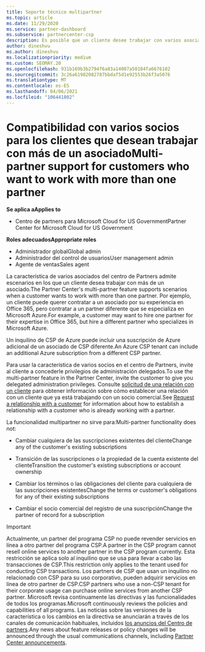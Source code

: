 ```yaml
---
title: Soporte técnico multipartner
ms.topic: article
ms.date: 11/29/2020
ms.service: partner-dashboard
ms.subservice: partnercenter-csp
description: Es posible que un cliente desee trabajar con varios asociados en el programa proveedor de soluciones en la nube que se especializan en servicios diferentes.
author: dineshvu
ms.author: dineshvu
ms.localizationpriority: medium
ms.custom: SEOMAY.20
ms.openlocfilehash: 931b169b3b2794f6a83a14007a50184fa6676102
ms.sourcegitcommit: 3c26a61982082787bbdaf5d1e92553b26f3a5076
ms.translationtype: MT
ms.contentlocale: es-ES
ms.lasthandoff: 04/06/2021
ms.locfileid: "106441802"
---
```

# <a name="multi-partner-support-for-customers-who-want-to-work-with-more-than-one-partner"></a><span data-ttu-id="8fac4-103">Compatibilidad con varios socios para los clientes que desean trabajar con más de un asociado</span><span class="sxs-lookup"><span data-stu-id="8fac4-103">Multi-partner support for customers who want to work with more than one partner</span></span>

<span data-ttu-id="8fac4-104">**Se aplica a**</span><span class="sxs-lookup"><span data-stu-id="8fac4-104">**Applies to**</span></span>

- <span data-ttu-id="8fac4-105">Centro de partners para Microsoft Cloud for US Government</span><span class="sxs-lookup"><span data-stu-id="8fac4-105">Partner Center for Microsoft Cloud for US Government</span></span>

<span data-ttu-id="8fac4-106">**Roles adecuados**</span><span class="sxs-lookup"><span data-stu-id="8fac4-106">**Appropriate roles**</span></span>

- <span data-ttu-id="8fac4-107">Administrador global</span><span class="sxs-lookup"><span data-stu-id="8fac4-107">Global admin</span></span>
- <span data-ttu-id="8fac4-108">Administrador del control de usuarios</span><span class="sxs-lookup"><span data-stu-id="8fac4-108">User management admin</span></span>
- <span data-ttu-id="8fac4-109">Agente de ventas</span><span class="sxs-lookup"><span data-stu-id="8fac4-109">Sales agent</span></span>

<span data-ttu-id="8fac4-110">La característica de varios asociados del centro de Partners admite escenarios en los que un cliente desea trabajar con más de un asociado.</span><span class="sxs-lookup"><span data-stu-id="8fac4-110">The Partner Center's multi-partner feature supports scenarios when a customer wants to work with more than one partner.</span></span> <span data-ttu-id="8fac4-111">Por ejemplo, un cliente puede querer contratar a un asociado por su experiencia en Office 365, pero contratar a un partner diferente que se especializa en Microsoft Azure.</span><span class="sxs-lookup"><span data-stu-id="8fac4-111">For example, a customer may want to hire one partner for their expertise in Office 365, but hire a different partner who specializes in Microsoft Azure.</span></span>

<span data-ttu-id="8fac4-112">Un inquilino de CSP de Azure puede incluir una suscripción de Azure adicional de un asociado de CSP diferente.</span><span class="sxs-lookup"><span data-stu-id="8fac4-112">An Azure CSP tenant can include an additional Azure subscription from a different CSP partner.</span></span>

<span data-ttu-id="8fac4-113">Para usar la característica de varios socios en el centro de Partners, invite al cliente a concederle privilegios de administración delegados.</span><span class="sxs-lookup"><span data-stu-id="8fac4-113">To use the multi-partner feature in the Partner Center, invite the customer to give you delegated administration privileges.</span></span> <span data-ttu-id="8fac4-114">Consulte [solicitud de una relación con un cliente](request-a-relationship-with-a-customer.md) para obtener información sobre cómo establecer una relación con un cliente que ya está trabajando con un socio comercial.</span><span class="sxs-lookup"><span data-stu-id="8fac4-114">See [Request a relationship with a customer](request-a-relationship-with-a-customer.md) for information about how to establish a relationship with a customer who is already working with a partner.</span></span>

<span data-ttu-id="8fac4-115">La funcionalidad multipartner no sirve para:</span><span class="sxs-lookup"><span data-stu-id="8fac4-115">Multi-partner functionality does not:</span></span>

- <span data-ttu-id="8fac4-116">Cambiar cualquiera de las suscripciones existentes del cliente</span><span class="sxs-lookup"><span data-stu-id="8fac4-116">Change any of the customer's existing subscriptions</span></span>

- <span data-ttu-id="8fac4-117">Transición de las suscripciones o la propiedad de la cuenta existente del cliente</span><span class="sxs-lookup"><span data-stu-id="8fac4-117">Transition the customer's existing subscriptions or account ownership</span></span>

- <span data-ttu-id="8fac4-118">Cambiar los términos o las obligaciones del cliente para cualquiera de las suscripciones existentes</span><span class="sxs-lookup"><span data-stu-id="8fac4-118">Change the terms or customer's obligations for any of their existing subscriptions</span></span>

- <span data-ttu-id="8fac4-119">Cambiar el socio comercial del registro de una suscripción</span><span class="sxs-lookup"><span data-stu-id="8fac4-119">Change the partner of record for a subscription</span></span>

> [!IMPORTANT]  
> <span data-ttu-id="8fac4-120">Actualmente, un partner del programa CSP no puede revender servicios en línea a otro partner del programa CSP.</span><span class="sxs-lookup"><span data-stu-id="8fac4-120">A partner in the CSP program cannot resell online services to another partner in the CSP program currently.</span></span> <span data-ttu-id="8fac4-121">Esta restricción se aplica solo al inquilino que se usa para llevar a cabo las transacciones de CSP.</span><span class="sxs-lookup"><span data-stu-id="8fac4-121">This restriction only applies to the tenant used for conducting CSP transactions.</span></span> <span data-ttu-id="8fac4-122">Los partners de CSP que usan un inquilino no relacionado con CSP para su uso corporativo, pueden adquirir servicios en línea de otro partner de CSP.</span><span class="sxs-lookup"><span data-stu-id="8fac4-122">CSP partners who use a non-CSP tenant for their corporate usage can purchase online services from another CSP partner.</span></span> <span data-ttu-id="8fac4-123">Microsoft revisa continuamente las directivas y las funcionalidades de todos los programas.</span><span class="sxs-lookup"><span data-stu-id="8fac4-123">Microsoft continuously reviews the policies and capabilities of all programs.</span></span> <span data-ttu-id="8fac4-124">Las noticias sobre las versiones de la característica o los cambios en la directiva se anunciarán a través de los canales de comunicación habituales, incluidos [los anuncios del Centro de partners](announcements/index.md).</span><span class="sxs-lookup"><span data-stu-id="8fac4-124">Any news about feature releases or policy changes will be announced through the usual communications channels, including [Partner Center announcements](announcements/index.md).</span></span>
